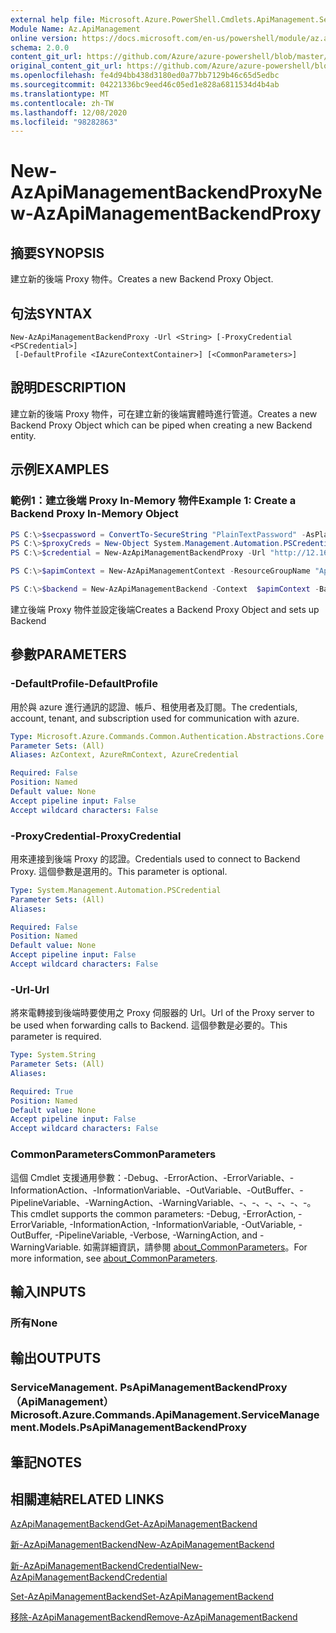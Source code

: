 ```yaml
---
external help file: Microsoft.Azure.PowerShell.Cmdlets.ApiManagement.ServiceManagement.dll-Help.xml
Module Name: Az.ApiManagement
online version: https://docs.microsoft.com/en-us/powershell/module/az.apimanagement/new-azapimanagementbackendproxy
schema: 2.0.0
content_git_url: https://github.com/Azure/azure-powershell/blob/master/src/ApiManagement/ApiManagement/help/New-AzApiManagementBackendProxy.md
original_content_git_url: https://github.com/Azure/azure-powershell/blob/master/src/ApiManagement/ApiManagement/help/New-AzApiManagementBackendProxy.md
ms.openlocfilehash: fe4d94bb438d3180ed0a77bb7129b46c65d5edbc
ms.sourcegitcommit: 04221336bc9eed46c05ed1e828a6811534d4b4ab
ms.translationtype: MT
ms.contentlocale: zh-TW
ms.lasthandoff: 12/08/2020
ms.locfileid: "98282863"
---
```

# <span data-ttu-id="bc21f-101">New-AzApiManagementBackendProxy</span><span class="sxs-lookup"><span data-stu-id="bc21f-101">New-AzApiManagementBackendProxy</span></span>

## <span data-ttu-id="bc21f-102">摘要</span><span class="sxs-lookup"><span data-stu-id="bc21f-102">SYNOPSIS</span></span>
<span data-ttu-id="bc21f-103">建立新的後端 Proxy 物件。</span><span class="sxs-lookup"><span data-stu-id="bc21f-103">Creates a new Backend Proxy Object.</span></span>

## <span data-ttu-id="bc21f-104">句法</span><span class="sxs-lookup"><span data-stu-id="bc21f-104">SYNTAX</span></span>

```
New-AzApiManagementBackendProxy -Url <String> [-ProxyCredential <PSCredential>]
 [-DefaultProfile <IAzureContextContainer>] [<CommonParameters>]
```

## <span data-ttu-id="bc21f-105">說明</span><span class="sxs-lookup"><span data-stu-id="bc21f-105">DESCRIPTION</span></span>
<span data-ttu-id="bc21f-106">建立新的後端 Proxy 物件，可在建立新的後端實體時進行管道。</span><span class="sxs-lookup"><span data-stu-id="bc21f-106">Creates a new Backend Proxy Object which can be piped when creating a new Backend entity.</span></span>

## <span data-ttu-id="bc21f-107">示例</span><span class="sxs-lookup"><span data-stu-id="bc21f-107">EXAMPLES</span></span>

### <span data-ttu-id="bc21f-108">範例1：建立後端 Proxy In-Memory 物件</span><span class="sxs-lookup"><span data-stu-id="bc21f-108">Example 1: Create a Backend Proxy In-Memory Object</span></span>
```powershell
PS C:\>$secpassword = ConvertTo-SecureString "PlainTextPassword" -AsPlainText -Force
PS C:\>$proxyCreds = New-Object System.Management.Automation.PSCredential ("foo", $secpassword)
PS C:\>$credential = New-AzApiManagementBackendProxy -Url "http://12.168.1.1:8080" -ProxyCredential $proxyCreds

PS C:\>$apimContext = New-AzApiManagementContext -ResourceGroupName "Api-Default-WestUS" -ServiceName "contoso"

PS C:\>$backend = New-AzApiManagementBackend -Context  $apimContext -BackendId 123 -Url 'https://contoso.com/awesomeapi' -Protocol http -Title "first backend" -SkipCertificateChainValidation $true -Proxy $credential -Description "backend with proxy server"
```

<span data-ttu-id="bc21f-109">建立後端 Proxy 物件並設定後端</span><span class="sxs-lookup"><span data-stu-id="bc21f-109">Creates a Backend Proxy Object and sets up Backend</span></span>

## <span data-ttu-id="bc21f-110">參數</span><span class="sxs-lookup"><span data-stu-id="bc21f-110">PARAMETERS</span></span>

### <span data-ttu-id="bc21f-111">-DefaultProfile</span><span class="sxs-lookup"><span data-stu-id="bc21f-111">-DefaultProfile</span></span>
<span data-ttu-id="bc21f-112">用於與 azure 進行通訊的認證、帳戶、租使用者及訂閱。</span><span class="sxs-lookup"><span data-stu-id="bc21f-112">The credentials, account, tenant, and subscription used for communication with azure.</span></span>

```yaml
Type: Microsoft.Azure.Commands.Common.Authentication.Abstractions.Core.IAzureContextContainer
Parameter Sets: (All)
Aliases: AzContext, AzureRmContext, AzureCredential

Required: False
Position: Named
Default value: None
Accept pipeline input: False
Accept wildcard characters: False
```

### <span data-ttu-id="bc21f-113">-ProxyCredential</span><span class="sxs-lookup"><span data-stu-id="bc21f-113">-ProxyCredential</span></span>
<span data-ttu-id="bc21f-114">用來連接到後端 Proxy 的認證。</span><span class="sxs-lookup"><span data-stu-id="bc21f-114">Credentials used to connect to Backend Proxy.</span></span> <span data-ttu-id="bc21f-115">這個參數是選用的。</span><span class="sxs-lookup"><span data-stu-id="bc21f-115">This parameter is optional.</span></span>

```yaml
Type: System.Management.Automation.PSCredential
Parameter Sets: (All)
Aliases:

Required: False
Position: Named
Default value: None
Accept pipeline input: False
Accept wildcard characters: False
```

### <span data-ttu-id="bc21f-116">-Url</span><span class="sxs-lookup"><span data-stu-id="bc21f-116">-Url</span></span>
<span data-ttu-id="bc21f-117">將來電轉接到後端時要使用之 Proxy 伺服器的 Url。</span><span class="sxs-lookup"><span data-stu-id="bc21f-117">Url of the Proxy server to be used when forwarding calls to Backend.</span></span>
<span data-ttu-id="bc21f-118">這個參數是必要的。</span><span class="sxs-lookup"><span data-stu-id="bc21f-118">This parameter is required.</span></span>

```yaml
Type: System.String
Parameter Sets: (All)
Aliases:

Required: True
Position: Named
Default value: None
Accept pipeline input: False
Accept wildcard characters: False
```

### <span data-ttu-id="bc21f-119">CommonParameters</span><span class="sxs-lookup"><span data-stu-id="bc21f-119">CommonParameters</span></span>
<span data-ttu-id="bc21f-120">這個 Cmdlet 支援通用參數：-Debug、-ErrorAction、-ErrorVariable、-InformationAction、-InformationVariable、-OutVariable、-OutBuffer、-PipelineVariable、-WarningAction、-WarningVariable、-、-、-、-、-、-。</span><span class="sxs-lookup"><span data-stu-id="bc21f-120">This cmdlet supports the common parameters: -Debug, -ErrorAction, -ErrorVariable, -InformationAction, -InformationVariable, -OutVariable, -OutBuffer, -PipelineVariable, -Verbose, -WarningAction, and -WarningVariable.</span></span> <span data-ttu-id="bc21f-121">如需詳細資訊，請參閱 [about_CommonParameters](http://go.microsoft.com/fwlink/?LinkID=113216)。</span><span class="sxs-lookup"><span data-stu-id="bc21f-121">For more information, see [about_CommonParameters](http://go.microsoft.com/fwlink/?LinkID=113216).</span></span>

## <span data-ttu-id="bc21f-122">輸入</span><span class="sxs-lookup"><span data-stu-id="bc21f-122">INPUTS</span></span>

### <span data-ttu-id="bc21f-123">所有</span><span class="sxs-lookup"><span data-stu-id="bc21f-123">None</span></span>

## <span data-ttu-id="bc21f-124">輸出</span><span class="sxs-lookup"><span data-stu-id="bc21f-124">OUTPUTS</span></span>

### <span data-ttu-id="bc21f-125">ServiceManagement. PsApiManagementBackendProxy （ApiManagement）</span><span class="sxs-lookup"><span data-stu-id="bc21f-125">Microsoft.Azure.Commands.ApiManagement.ServiceManagement.Models.PsApiManagementBackendProxy</span></span>

## <span data-ttu-id="bc21f-126">筆記</span><span class="sxs-lookup"><span data-stu-id="bc21f-126">NOTES</span></span>

## <span data-ttu-id="bc21f-127">相關連結</span><span class="sxs-lookup"><span data-stu-id="bc21f-127">RELATED LINKS</span></span>

[<span data-ttu-id="bc21f-128">AzApiManagementBackend</span><span class="sxs-lookup"><span data-stu-id="bc21f-128">Get-AzApiManagementBackend</span></span>](./Get-AzApiManagementBackend.md)

[<span data-ttu-id="bc21f-129">新-AzApiManagementBackend</span><span class="sxs-lookup"><span data-stu-id="bc21f-129">New-AzApiManagementBackend</span></span>](./New-AzApiManagementBackend.md)

[<span data-ttu-id="bc21f-130">新-AzApiManagementBackendCredential</span><span class="sxs-lookup"><span data-stu-id="bc21f-130">New-AzApiManagementBackendCredential</span></span>](./New-AzApiManagementBackendCredential.md)

[<span data-ttu-id="bc21f-131">Set-AzApiManagementBackend</span><span class="sxs-lookup"><span data-stu-id="bc21f-131">Set-AzApiManagementBackend</span></span>](./Set-AzApiManagementBackend.md)

[<span data-ttu-id="bc21f-132">移除-AzApiManagementBackend</span><span class="sxs-lookup"><span data-stu-id="bc21f-132">Remove-AzApiManagementBackend</span></span>](./Remove-AzApiManagementBackend.md)
